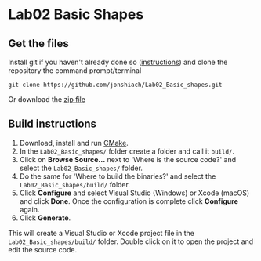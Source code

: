 # Lab02 Basic Shapes

## Get the files

Install git if you haven't already done so ([instructions](https://github.com/git-guides/install-git)) and clone the repository the command prompt/terminal

```
git clone https://github.com/jonshiach/Lab02_Basic_shapes.git
```

Or download the [zip file](https://github.com/jonshiach/Lab02_Basic_shapes/zipball/master/)

## Build instructions

1. Download, install and run <a href="https://www.cmake.org" target="_blank">CMake</a>.
2. In the `Lab02_Basic_shapes/` folder create a folder and call it `build/`.
3. Click on **Browse Source...** next to 'Where is the source code?' and select the `Lab02_Basic_shapes/` folder.
4. Do the same for 'Where to build the binaries?' and select the `Lab02_Basic_shapes/build/` folder.
5. Click **Configure** and select Visual Studio (Windows) or Xcode (macOS) and click **Done**. Once the configuration is complete click **Configure** again.
6. Click **Generate**.

This will create a Visual Studio or Xcode project file in the `Lab02_Basic_shapes/build/` folder. Double click on it to open the project and edit the source code.
